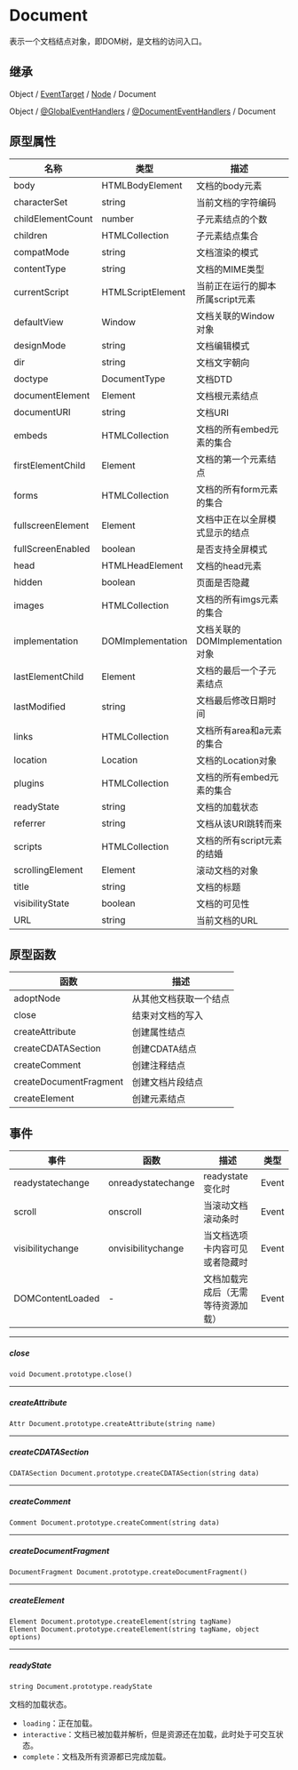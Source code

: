 # Document

表示一个文档结点对象，即DOM树，是文档的访问入口。

## 继承

Object / [EventTarget](EventTarget.md) / [Node](Node.md) / Document

Object / [@GlobalEventHandlers](GlobalEventHandlers.md) / [@DocumentEventHandlers](DocumentEventHandlers.md) / Document

## 原型属性

| 名称 | 类型 | 描述 |  writable | enumerable | configurable |
|---|---|---|---|---|---|
| body | HTMLBodyElement | 文档的body元素 | - | true | true |
| characterSet | string | 当前文档的字符编码 | - | true | true |
| childElementCount | number | 子元素结点的个数 | - | true | true |
| children | HTMLCollection | 子元素结点集合 | - | true | true |
| compatMode | string | 文档渲染的模式 | - | true | true |
| contentType | string | 文档的MIME类型 | - | true | true |
| currentScript | HTMLScriptElement | 当前正在运行的脚本所属script元素 | - | true | true |
| defaultView | Window | 文档关联的Window对象 | - | true | true |
| designMode | string | 文档编辑模式 | - | true | true |
| dir | string | 文档文字朝向 | - | true | true |
| doctype | DocumentType | 文档DTD | - | true | true |
| documentElement | Element | 文档根元素结点 | - | true | true |
| documentURI | string | 文档URI | - | true | true |
| embeds | HTMLCollection | 文档的所有embed元素的集合 | - | true | true |
| firstElementChild | Element | 文档的第一个元素结点 | - | true | true |
| forms | HTMLCollection | 文档的所有form元素的集合 | - | true | true |
| fullscreenElement | Element | 文档中正在以全屏模式显示的结点 | - | true | true |
| fullScreenEnabled | boolean | 是否支持全屏模式 | - | true | true |
| head | HTMLHeadElement | 文档的head元素 | - | true | true |
| hidden | boolean | 页面是否隐藏 | - | true | true |
| images | HTMLCollection | 文档的所有imgs元素的集合 | - | true | true |
| implementation | DOMImplementation | 文档关联的DOMImplementation对象 | - | true | true |
| lastElementChild  | Element | 文档的最后一个子元素结点 | - | true | true |
| lastModified | string | 文档最后修改日期时间 | - | true | true |
| links | HTMLCollection | 文档所有area和a元素的集合 | - | true | true |
| location | Location | 文档的Location对象 | - | true | true |
| plugins | HTMLCollection | 文档的所有embed元素的集合 | - | true | true |
| readyState | string | 文档的加载状态 | - | true | true |
| referrer | string | 文档从该URI跳转而来 | - | true | true |
| scripts | HTMLCollection | 文档的所有script元素的结婚 | - | true | true |
| scrollingElement | Element | 滚动文档的对象 | - | true | true |
| title | string | 文档的标题 | true | true | true |
| visibilityState | boolean | 文档的可见性 | - | true | true |
| URL | string | 当前文档的URL | - | true | true |

## 原型函数

| 函数 | 描述 |
|---|---|
| adoptNode | 从其他文档获取一个结点 |
| close | 结束对文档的写入 |
| createAttribute | 创建属性结点 |
| createCDATASection | 创建CDATA结点 |
| createComment | 创建注释结点 |
| createDocumentFragment | 创建文档片段结点 |
| createElement | 创建元素结点 |

## 事件

| 事件 | 函数 | 描述 | 类型 |
|---|---|---|---|
| readystatechange  | onreadystatechange | readystate变化时 | Event |
| scroll | onscroll | 当滚动文档滚动条时 | Event |
| visibilitychange | onvisibilitychange | 当文档选项卡内容可见或者隐藏时 | Event |
| DOMContentLoaded  | - | 文档加载完成后（无需等待资源加载） | Event |

---

##### close

```
void Document.prototype.close()
```
---

##### createAttribute

```
Attr Document.prototype.createAttribute(string name)
```

---

##### createCDATASection

```
CDATASection Document.prototype.createCDATASection(string data)
```

---

##### createComment

```
Comment Document.prototype.createComment(string data)
```

---

##### createDocumentFragment

```
DocumentFragment Document.prototype.createDocumentFragment()
```

---

##### createElement

```
Element Document.prototype.createElement(string tagName)
Element Document.prototype.createElement(string tagName, object options)
```

---

##### readyState

```
string Document.prototype.readyState
```

文档的加载状态。

- `loading`：正在加载。
- `interactive`：文档已被加载并解析，但是资源还在加载，此时处于可交互状态。
- `complete`：文档及所有资源都已完成加载。